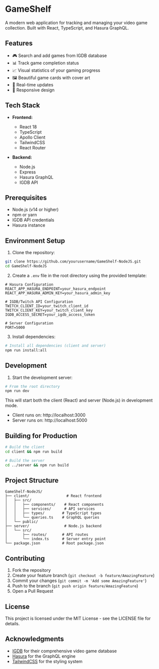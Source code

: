 # GameShelf

A modern web application for tracking and managing your video game collection. Built with React, TypeScript, and Hasura GraphQL.

## Features

- 🎮 Search and add games from IGDB database
- 📊 Track game completion status
- 📈 Visual statistics of your gaming progress
- 🖼️ Beautiful game cards with cover art
- 🔄 Real-time updates
- 📱 Responsive design

## Tech Stack

- **Frontend:**
  - React 18
  - TypeScript
  - Apollo Client
  - TailwindCSS
  - React Router

- **Backend:**
  - Node.js
  - Express
  - Hasura GraphQL
  - IGDB API

## Prerequisites

- Node.js (v14 or higher)
- npm or yarn
- IGDB API credentials
- Hasura instance

## Environment Setup

1. Clone the repository:
```bash
git clone https://github.com/yourusername/GameShelf-NodeJS.git
cd GameShelf-NodeJS
```

2. Create a `.env` file in the root directory using the provided template:

```env
# Hasura Configuration
REACT_APP_HASURA_ENDPOINT=your_hasura_endpoint
REACT_APP_HASURA_ADMIN_KEY=your_hasura_admin_key

# IGDB/Twitch API Configuration
TWITCH_CLIENT_ID=your_twitch_client_id
TWITCH_CLIENT_KEY=your_twitch_client_key
IGDB_ACCESS_SECRET=your_igdb_access_token

# Server Configuration
PORT=5000
```

3. Install dependencies:
```bash
# Install all dependencies (client and server)
npm run install:all
```

## Development

1. Start the development server:
```bash
# From the root directory
npm run dev
```

This will start both the client (React) and server (Node.js) in development mode.

- Client runs on: http://localhost:3000
- Server runs on: http://localhost:5000

## Building for Production

```bash
# Build the client
cd client && npm run build

# Build the server
cd ../server && npm run build
```

## Project Structure

```
GameShelf-NodeJS/
├── client/                 # React frontend
│   ├── src/
│   │   ├── components/    # React components
│   │   ├── services/      # API services
│   │   ├── types/        # TypeScript types
│   │   └── queries.ts    # GraphQL queries
│   └── public/
├── server/                # Node.js backend
│   └── src/
│       ├── routes/       # API routes
│       └── index.ts      # Server entry point
└── package.json          # Root package.json
```

## Contributing

1. Fork the repository
2. Create your feature branch (`git checkout -b feature/AmazingFeature`)
3. Commit your changes (`git commit -m 'Add some AmazingFeature'`)
4. Push to the branch (`git push origin feature/AmazingFeature`)
5. Open a Pull Request

## License

This project is licensed under the MIT License - see the LICENSE file for details.

## Acknowledgments

- [IGDB](https://www.igdb.com/) for their comprehensive video game database
- [Hasura](https://hasura.io/) for the GraphQL engine
- [TailwindCSS](https://tailwindcss.com/) for the styling system
